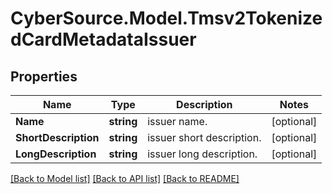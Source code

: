 # CyberSource.Model.Tmsv2TokenizedCardMetadataIssuer
## Properties

Name | Type | Description | Notes
------------ | ------------- | ------------- | -------------
**Name** | **string** | issuer name.  | [optional] 
**ShortDescription** | **string** | issuer short description.  | [optional] 
**LongDescription** | **string** | issuer long  description.  | [optional] 

[[Back to Model list]](../README.md#documentation-for-models) [[Back to API list]](../README.md#documentation-for-api-endpoints) [[Back to README]](../README.md)

